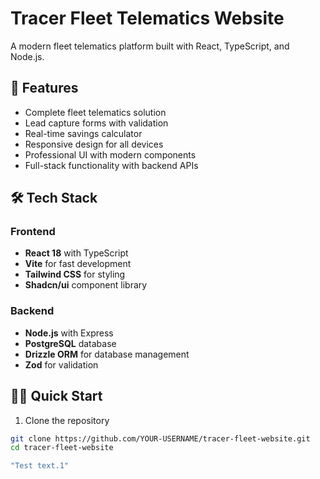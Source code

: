 # Tracer Fleet Telematics Website

A modern fleet telematics platform built with React, TypeScript, and Node.js.

## 🚀 Features

- Complete fleet telematics solution
- Lead capture forms with validation
- Real-time savings calculator
- Responsive design for all devices
- Professional UI with modern components
- Full-stack functionality with backend APIs

## 🛠️ Tech Stack

### Frontend
- **React 18** with TypeScript
- **Vite** for fast development
- **Tailwind CSS** for styling
- **Shadcn/ui** component library

### Backend
- **Node.js** with Express
- **PostgreSQL** database
- **Drizzle ORM** for database management
- **Zod** for validation

## 🏃‍♂️ Quick Start

1. Clone the repository
```bash
git clone https://github.com/YOUR-USERNAME/tracer-fleet-website.git
cd tracer-fleet-website

"Test text.1"